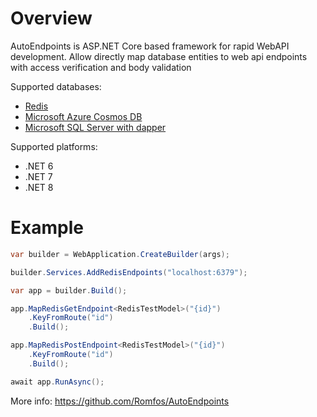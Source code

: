 # Overview

AutoEndpoints is ASP.NET Core based framework for rapid WebAPI development.
Allow directly map database entities to web api endpoints with access verification and body validation

Supported databases:
- [Redis](https://www.nuget.org/packages/AutoEndpoints.Redis) 
- [Microsoft Azure Cosmos DB](https://www.nuget.org/packages/AutoEndpoints.Cosmos)
- [Microsoft SQL Server with dapper](https://www.nuget.org/packages/AutoEndpoints.Dapper.SqlServer)

Supported platforms:
 - .NET 6
 - .NET 7 
 - .NET 8

# Example

```csharp
var builder = WebApplication.CreateBuilder(args);

builder.Services.AddRedisEndpoints("localhost:6379");

var app = builder.Build();

app.MapRedisGetEndpoint<RedisTestModel>("{id}")
    .KeyFromRoute("id")
    .Build();

app.MapRedisPostEndpoint<RedisTestModel>("{id}")
    .KeyFromRoute("id")
    .Build();

await app.RunAsync();
```

More info: https://github.com/Romfos/AutoEndpoints
